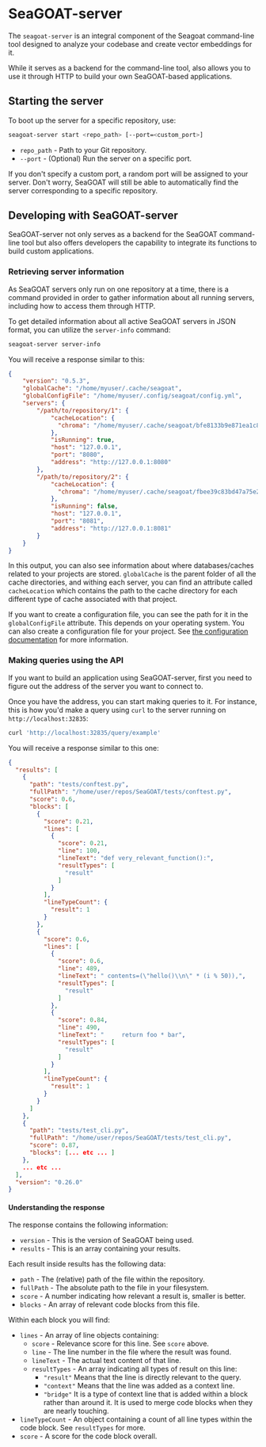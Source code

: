 <!-- markdownlint-disable MD046 -->
# SeaGOAT-server

The `seagoat-server` is an integral component of the Seagoat command-line tool
designed to analyze your codebase and create vector embeddings for it.

While it serves as a backend for the command-line tool, also allows you to
use it through HTTP to build your own SeaGOAT-based applications.

## Starting the server

To boot up the server for a specific repository, use:

```bash
seagoat-server start <repo_path> [--port=<custom_port>]
```

* `repo_path` - Path to your Git repository.
* `--port` - (Optional) Run the server on a specific port.

If you don't specify a custom port, a random port will be assigned to your
server. Don't worry, SeaGOAT will still be able to automatically find
the server corresponding to a specific repository.

## Developing with SeaGOAT-server

SeaGOAT-server not only serves as a backend for the SeaGOAT command-line tool
but also offers developers the capability to integrate its functions to build
custom applications.

### Retrieving server information

As SeaGOAT servers only run on one repository at a time, there is a command
provided in order to gather information about all running servers, including
how to access them through HTTP.

To get detailed information about all active SeaGOAT servers in JSON format,
you can utilize the `server-info` command:

```bash
seagoat-server server-info
```

You will receive a response similar to this:

```json
{
    "version": "0.5.3",
    "globalCache": "/home/myuser/.cache/seagoat",
    "globalConfigFile": "/home/myuser/.config/seagoat/config.yml",
    "servers": {
        "/path/to/repository/1": {
            "cacheLocation": {
              "chroma": "/home/myuser/.cache/seagoat/bfe8133b9e871ea1c8498a0"
            },
            "isRunning": true,
            "host": "127.0.0.1",
            "port": "8080",
            "address": "http://127.0.0.1:8080"
        },
        "/path/to/repository/2": {
            "cacheLocation": {
              "chroma": "/home/myuser/.cache/seagoat/fbee39c83bd47a75e2f839"
            },
            "isRunning": false,
            "host": "127.0.0.1",
            "port": "8081",
            "address": "http://127.0.0.1:8081"
        }
    }
}
```

In this output, you can also see information about where databases/caches
related to your projects are stored. `globalCache` is the parent folder of
all the cache directories, and withing each server, you can find an attribute
called `cacheLocation` which contains the path to the cache directory for
each different type of cache associated with that project.

If you want to create a configuration file, you can see the path for it
in the `globalConfigFile` attribute. This depends on your operating system.
You can also create a configuration file for your project. See
[the configuration documentation](configuration.md) for more information.

### Making queries using the API

If you want to build an application using SeaGOAT-server, first you need to
figure out the address of the server you want to connect to.

Once you have the address, you can start making queries to it. For instance,
this is how you'd make a query using `curl` to the server running on
`http://localhost:32835`:

```bash
curl 'http://localhost:32835/query/example'
```

You will receive a response similar to this one:

```json
{
  "results": [
    {
      "path": "tests/conftest.py",
      "fullPath": "/home/user/repos/SeaGOAT/tests/conftest.py",
      "score": 0.6,
      "blocks": [
        {
          "score": 0.21,
          "lines": [
            {
              "score": 0.21,
              "line": 100,
              "lineText": "def very_relevant_function():",
              "resultTypes": [
                "result"
              ]
            }
          ],
          "lineTypeCount": {
            "result": 1
          }
        },
        {
          "score": 0.6,
          "lines": [
            {
              "score": 0.6,
              "line": 489,
              "lineText": " contents=(\"hello()\\n\" * (i % 50)),",
              "resultTypes": [
                "result"
              ]
            },
            {
              "score": 0.84,
              "line": 490,
              "lineText": "     return foo * bar",
              "resultTypes": [
                "result"
              ]
            }
          ],
          "lineTypeCount": {
            "result": 1
          }
        }
      ]
    },
    {
      "path": "tests/test_cli.py",
      "fullPath": "/home/user/repos/SeaGOAT/tests/test_cli.py",
      "score": 0.87,
      "blocks": [... etc ... ]
    },
    ... etc ...
  ],
  "version": "0.26.0"
}
```

#### Understanding the response

The response contains the following information:

* `version` - This is the version of SeaGOAT being used.
* `results` - This is an array containing your results.

Each result inside results has the following data:

* `path` - The (relative) path of the file within the repository.
* `fullPath` - The absolute path to the file in your filesystem.
* `score` - A number indicating how relevant a result is, smaller is better.
* `blocks` - An array of relevant code blocks from this file.

Within each block you will find:

* `lines` - An array of line objects containing:
  * `score` - Relevance score for this line. See `score` above.
  * `line` - The line number in the file where the result was found.
  * `lineText` - The actual text content of that line.
  * `resultTypes` - An array indicating all types of result on this line:
    * `"result"` Means that the line is directly relevant to the query.
    * `"context"` Means that the line was added as a context line.
    * `"bridge"` It is a type of context line that is added within a block rather than around it. It is used to merge code blocks when they are nearly touching.
* `lineTypeCount` - An object containing a count of all line types within the code block. See `resultTypes` for more.
* `score` - A score for the code block overall.
